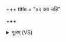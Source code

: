 +++
title = "०२ अव जहि"

+++
<details><summary>मूलम् (VS)</summary>

अव॑ जहि यातु॒धाना॒नव॑ कृत्या॒कृतं॑ जहि। अथो॒ यो अ॒स्मान्दिप्स॑ति॒ तमु॒ त्वं ज॑ह्योषधे ॥
</details>
